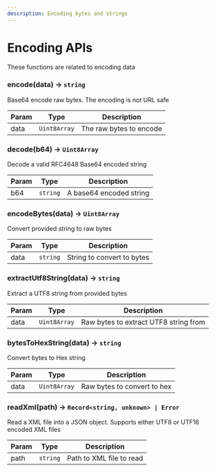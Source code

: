 ```yaml
---
description: Encoding bytes and strings
---
```


# Encoding APIs

These functions are related to encoding data

### encode(data) -> `string`

Base64 encode raw bytes. The encoding is not URL safe

| Param | Type         | Description             |
| ----- | ------------ | ----------------------- |
| data  | `Uint8Array` | The raw bytes to encode |

### decode(b64) -> `Uint8Array`

Decode a valid RFC4648 Base64 encoded string

| Param | Type     | Description             |
| ----- | -------- | ----------------------- |
| b64   | `string` | A base64 encoded string |

### encodeBytes(data) -> `Uint8Array`

Convert provided string to raw bytes

| Param | Type     | Description                |
| ----- | -------- | -------------------------- |
| data  | `string` | String to convert to bytes |

### extractUtf8String(data) -> `string`

Extract a UTF8 string from provided bytes

| Param | Type         | Description                           |
| ----- | ------------ | ------------------------------------- |
| data  | `Uint8Array` | Raw bytes to extract UTF8 string from |

### bytesToHexString(data) -> `string`

Convert bytes to Hex string

| Param | Type         | Description                 |
| ----- | ------------ | --------------------------- |
| data  | `Uint8Array` | Raw bytes to convert to hex |

### readXml(path) -> `Record<string, unknown> | Error`

Read a XML file into a JSON object. Supports either UTF8 or UTF16 encoded XML
files

| Param | Type     | Description              |
| ----- | -------- | ------------------------ |
| path  | `string` | Path to XML file to read |
